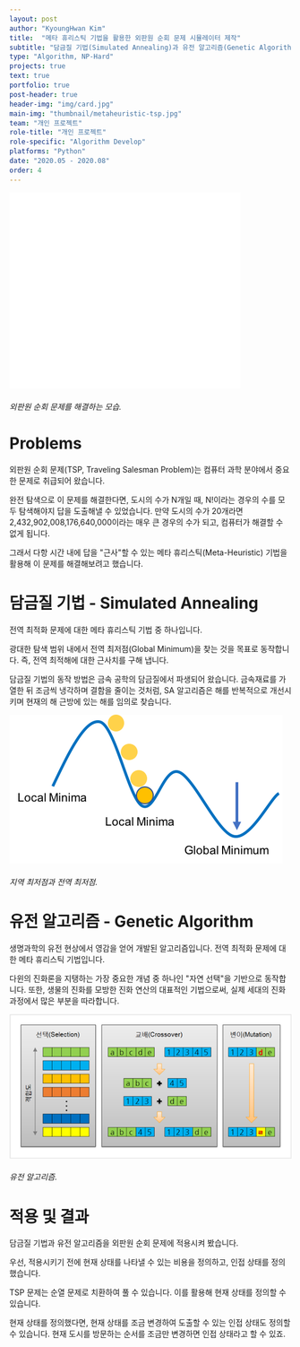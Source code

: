 ```yaml
---
layout: post
author: "KyoungHwan Kim"
title:  "메타 휴리스틱 기법을 활용한 외판원 순회 문제 시뮬레이터 제작"
subtitle: "담금질 기법(Simulated Annealing)과 유전 알고리즘(Genetic Algorithm)"
type: "Algorithm, NP-Hard"
projects: true
text: true
portfolio: true
post-header: true
header-img: "img/card.jpg"
main-img: "thumbnail/metaheuristic-tsp.jpg"
team: "개인 프로젝트"
role-title: "개인 프로젝트"
role-specific: "Algorithm Develop"
platforms: "Python"
date: "2020.05 - 2020.08"
order: 4
---
```


![외판원 순회 문제를 해결하는 모습](img/simulated.gif)
###### 외판원 순회 문제를 해결하는 모습.

# Problems

외판원 순회 문제(TSP, Traveling Salesman Problem)는 컴퓨터 과학 분야에서 중요한 문제로 취급되어 왔습니다.

완전 탐색으로 이 문제를 해결한다면, 도시의 수가 N개일 때, N!이라는 경우의 수를 모두 탐색해야지 답을 도출해낼 수 있었습니다. 만약 도시의 수가 20개라면 2,432,902,008,176,640,000이라는 매우 큰 경우의 수가 되고, 컴퓨터가 해결할 수 없게 됩니다.

그래서 다항 시간 내에 답을 "근사"할 수 있는 메타 휴리스틱(Meta-Heuristic) 기법을 활용해 이 문제를 해결해보려고 했습니다.

# 담금질 기법 - Simulated Annealing

전역 최적화 문제에 대한 메타 휴리스틱 기법 중 하나입니다.

광대한 탐색 범위 내에서 전역 최저점(Global Minimum)을 찾는 것을 목표로 동작합니다. 즉, 전역 최적해에 대한 근사치를 구해 냅니다.

담금질 기법의 동작 방법은 금속 공학의 담금질에서 파생되어 왔습니다. 금속재료를 가열한 뒤 조금씩 냉각하며 결함을 줄이는 것처럼, SA 알고리즘은 해를 반복적으로 개선시키며 현재의 해 근방에 있는 해를 임의로 찾습니다.

![전역 최저점](img/global_minimum.png)
###### 지역 최저점과 전역 최저점.

# 유전 알고리즘 - Genetic Algorithm

생명과학의 유전 현상에서 영감을 얻어 개발된 알고리즘입니다. 전역 최적화 문제에 대한 메타 휴리스틱 기법입니다.

다윈의 진화론을 지탱하는 가장 중요한 개념 중 하나인 "자연 선택"을 기반으로 동작합니다. 또한, 생물의 진화를 모방한 진화 연산의 대표적인 기법으로써, 실제 세대의 진화 과정에서 많은 부분을 따라합니다.

![전역 최저점](img/ga1.png)
###### 유전 알고리즘.

# 적용 및 결과

담금질 기법과 유전 알고리즘을 외판원 순회 문제에 적용시켜 봤습니다.

우선, 적용시키기 전에 현재 상태를 나타낼 수 있는 비용을 정의하고, 인접 상태를 정의했습니다.

TSP 문제는 순열 문제로 치환하여 풀 수 있습니다. 이를 활용해 현재 상태를 정의할 수 있습니다.

현재 상태를 정의했다면, 현재 상태를 조금 변경하여 도출할 수 있는 인접 상태도 정의할 수 있습니다. 현재 도시를 방문하는 순서를 조금만 변경하면 인접 상태라고 할 수 있죠.





